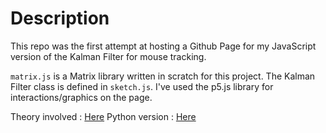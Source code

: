 <!-- ## Welcome to GitHub Pages

You can use the [editor on GitHub](https://github.com/GR-Code/kalman-js/edit/master/README.md) to maintain and preview the content for your website in Markdown files.

Whenever you commit to this repository, GitHub Pages will run [Jekyll](https://jekyllrb.com/) to rebuild the pages in your site, from the content in your Markdown files.

### Markdown

Markdown is a lightweight and easy-to-use syntax for styling your writing. It includes conventions for

```markdown
Syntax highlighted code block

# Header 1
## Header 2
### Header 3

- Bulleted
- List

1. Numbered
2. List

**Bold** and _Italic_ and `Code` text

[Link](url) and ![Image](src)
```

For more details see [GitHub Flavored Markdown](https://guides.github.com/features/mastering-markdown/).

### Jekyll Themes

Your Pages site will use the layout and styles from the Jekyll theme you have selected in your [repository settings](https://github.com/GR-Code/kalman-js/settings). The name of this theme is saved in the Jekyll `_config.yml` configuration file.

### Support or Contact

Having trouble with Pages? Check out our [documentation](https://docs.github.com/categories/github-pages-basics/) or [contact support](https://github.com/contact) and we’ll help you sort it out.
 -->

# Description
This repo was the first attempt at hosting a Github Page for my JavaScript version of the Kalman Filter for mouse tracking.

`matrix.js` is a Matrix library written in scratch for this project. The Kalman Filter class is defined in `sketch.js`. I've used the p5.js library for interactions/graphics on the page.

Theory involved : [Here](http://www.cs.unc.edu/~welch/kalman/kalmanIntro.html)
Python version : [Here](https://github.com/GR-Code/kalman-py)